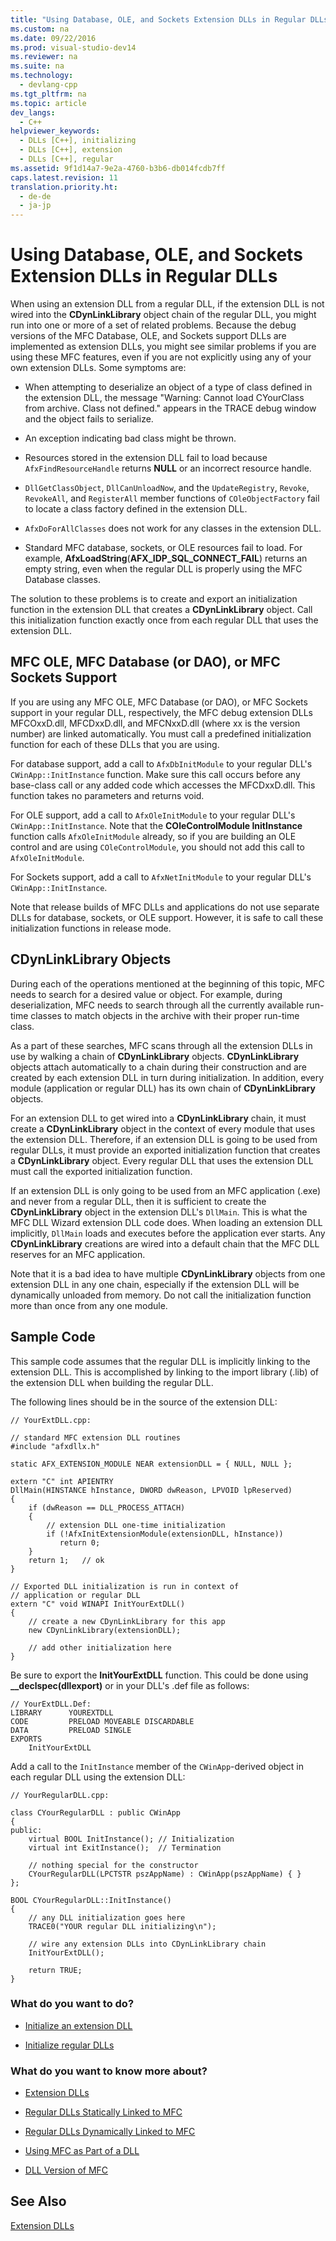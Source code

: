 ```yaml
---
title: "Using Database, OLE, and Sockets Extension DLLs in Regular DLLs"
ms.custom: na
ms.date: 09/22/2016
ms.prod: visual-studio-dev14
ms.reviewer: na
ms.suite: na
ms.technology: 
  - devlang-cpp
ms.tgt_pltfrm: na
ms.topic: article
dev_langs: 
  - C++
helpviewer_keywords: 
  - DLLs [C++], initializing
  - DLLs [C++], extension
  - DLLs [C++], regular
ms.assetid: 9f1d14a7-9e2a-4760-b3b6-db014fcdb7ff
caps.latest.revision: 11
translation.priority.ht: 
  - de-de
  - ja-jp
---
```

# Using Database, OLE, and Sockets Extension DLLs in Regular DLLs
When using an extension DLL from a regular DLL, if the extension DLL is not wired into the **CDynLinkLibrary** object chain of the regular DLL, you might run into one or more of a set of related problems. Because the debug versions of the MFC Database, OLE, and Sockets support DLLs are implemented as extension DLLs, you might see similar problems if you are using these MFC features, even if you are not explicitly using any of your own extension DLLs. Some symptoms are:  
  
-   When attempting to deserialize an object of a type of class defined in the extension DLL, the message "Warning: Cannot load CYourClass from archive. Class not defined." appears in the TRACE debug window and the object fails to serialize.  
  
-   An exception indicating bad class might be thrown.  
  
-   Resources stored in the extension DLL fail to load because `AfxFindResourceHandle` returns **NULL** or an incorrect resource handle.  
  
-   `DllGetClassObject`, `DllCanUnloadNow`, and the `UpdateRegistry`, `Revoke`, `RevokeAll`, and `RegisterAll` member functions of `COleObjectFactory` fail to locate a class factory defined in the extension DLL.  
  
-   `AfxDoForAllClasses` does not work for any classes in the extension DLL.  
  
-   Standard MFC database, sockets, or OLE resources fail to load. For example, **AfxLoadString**(**AFX_IDP_SQL_CONNECT_FAIL**) returns an empty string, even when the regular DLL is properly using the MFC Database classes.  
  
 The solution to these problems is to create and export an initialization function in the extension DLL that creates a **CDynLinkLibrary** object. Call this initialization function exactly once from each regular DLL that uses the extension DLL.  
  
## MFC OLE, MFC Database (or DAO), or MFC Sockets Support  
 If you are using any MFC OLE, MFC Database (or DAO), or MFC Sockets support in your regular DLL, respectively, the MFC debug extension DLLs MFCOxxD.dll, MFCDxxD.dll, and MFCNxxD.dll (where xx is the version number) are linked automatically. You must call a predefined initialization function for each of these DLLs that you are using.  
  
 For database support, add a call to `AfxDbInitModule` to your regular DLL's `CWinApp::InitInstance` function. Make sure this call occurs before any base-class call or any added code which accesses the MFCDxxD.dll. This function takes no parameters and returns void.  
  
 For OLE support, add a call to `AfxOleInitModule` to your regular DLL's `CWinApp::InitInstance`. Note that the **COleControlModule InitInstance** function calls `AfxOleInitModule` already, so if you are building an OLE control and are using `COleControlModule`, you should not add this call to `AfxOleInitModule`.  
  
 For Sockets support, add a call to `AfxNetInitModule` to your regular DLL's `CWinApp::InitInstance`.  
  
 Note that release builds of MFC DLLs and applications do not use separate DLLs for database, sockets, or OLE support. However, it is safe to call these initialization functions in release mode.  
  
## CDynLinkLibrary Objects  
 During each of the operations mentioned at the beginning of this topic, MFC needs to search for a desired value or object. For example, during deserialization, MFC needs to search through all the currently available run-time classes to match objects in the archive with their proper run-time class.  
  
 As a part of these searches, MFC scans through all the extension DLLs in use by walking a chain of **CDynLinkLibrary** objects. **CDynLinkLibrary** objects attach automatically to a chain during their construction and are created by each extension DLL in turn during initialization. In addition, every module (application or regular DLL) has its own chain of **CDynLinkLibrary** objects.  
  
 For an extension DLL to get wired into a **CDynLinkLibrary** chain, it must create a **CDynLinkLibrary** object in the context of every module that uses the extension DLL. Therefore, if an extension DLL is going to be used from regular DLLs, it must provide an exported initialization function that creates a **CDynLinkLibrary** object. Every regular DLL that uses the extension DLL must call the exported initialization function.  
  
 If an extension DLL is only going to be used from an MFC application (.exe) and never from a regular DLL, then it is sufficient to create the **CDynLinkLibrary** object in the extension DLL's `DllMain`. This is what the MFC DLL Wizard extension DLL code does. When loading an extension DLL implicitly, `DllMain` loads and executes before the application ever starts. Any **CDynLinkLibrary** creations are wired into a default chain that the MFC DLL reserves for an MFC application.  
  
 Note that it is a bad idea to have multiple **CDynLinkLibrary** objects from one extension DLL in any one chain, especially if the extension DLL will be dynamically unloaded from memory. Do not call the initialization function more than once from any one module.  
  
## Sample Code  
 This sample code assumes that the regular DLL is implicitly linking to the extension DLL. This is accomplished by linking to the import library (.lib) of the extension DLL when building the regular DLL.  
  
 The following lines should be in the source of the extension DLL:  
  
```  
// YourExtDLL.cpp:  
  
// standard MFC extension DLL routines  
#include "afxdllx.h"  
  
static AFX_EXTENSION_MODULE NEAR extensionDLL = { NULL, NULL };  
  
extern "C" int APIENTRY  
DllMain(HINSTANCE hInstance, DWORD dwReason, LPVOID lpReserved)  
{  
    if (dwReason == DLL_PROCESS_ATTACH)  
    {  
        // extension DLL one-time initialization  
        if (!AfxInitExtensionModule(extensionDLL, hInstance))  
           return 0;  
    }  
    return 1;   // ok  
}  
  
// Exported DLL initialization is run in context of  
// application or regular DLL  
extern "C" void WINAPI InitYourExtDLL()  
{  
    // create a new CDynLinkLibrary for this app  
    new CDynLinkLibrary(extensionDLL);  
  
    // add other initialization here  
}  
```  
  
 Be sure to export the **InitYourExtDLL** function. This could be done using **__declspec(dllexport)** or in your DLL's .def file as follows:  
  
```  
// YourExtDLL.Def:  
LIBRARY      YOUREXTDLL  
CODE         PRELOAD MOVEABLE DISCARDABLE  
DATA         PRELOAD SINGLE  
EXPORTS  
    InitYourExtDLL  
```  
  
 Add a call to the `InitInstance` member of the `CWinApp`-derived object in each regular DLL using the extension DLL:  
  
```  
// YourRegularDLL.cpp:  
  
class CYourRegularDLL : public CWinApp  
{  
public:  
    virtual BOOL InitInstance(); // Initialization  
    virtual int ExitInstance();  // Termination  
  
    // nothing special for the constructor  
    CYourRegularDLL(LPCTSTR pszAppName) : CWinApp(pszAppName) { }  
};  
  
BOOL CYourRegularDLL::InitInstance()  
{  
    // any DLL initialization goes here  
    TRACE0("YOUR regular DLL initializing\n");  
  
    // wire any extension DLLs into CDynLinkLibrary chain  
    InitYourExtDLL();  
  
    return TRUE;  
}  
```  
  
### What do you want to do?  
  
-   [Initialize an extension DLL](../vs140/initializing-extension-dlls.md)  
  
-   [Initialize regular DLLs](../vs140/initializing-regular-dlls.md)  
  
### What do you want to know more about?  
  
-   [Extension DLLs](../vs140/extension-dlls.md)  
  
-   [Regular DLLs Statically Linked to MFC](../vs140/regular-dlls-statically-linked-to-mfc.md)  
  
-   [Regular DLLs Dynamically Linked to MFC](../vs140/regular-dlls-dynamically-linked-to-mfc.md)  
  
-   [Using MFC as Part of a DLL](../vs140/tn011--using-mfc-as-part-of-a-dll.md)  
  
-   [DLL Version of MFC](../vs140/tn033--dll-version-of-mfc.md)  
  
## See Also  
 [Extension DLLs](../vs140/extension-dlls.md)